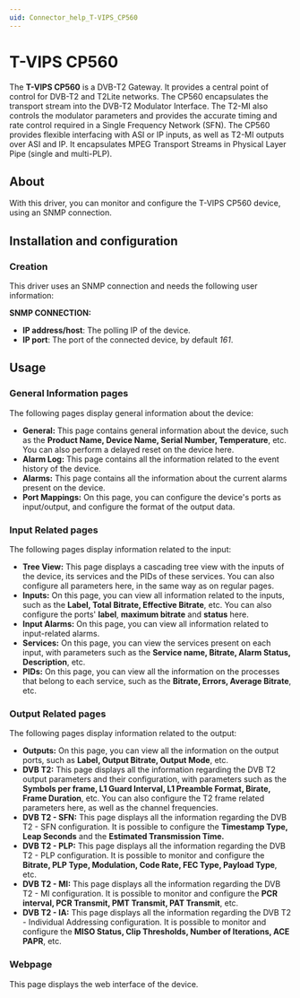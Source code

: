 ```yaml
---
uid: Connector_help_T-VIPS_CP560
---
```


# T-VIPS CP560

The **T-VIPS CP560** is a DVB-T2 Gateway. It provides a central point of control for DVB-T2 and T2Lite networks. The CP560 encapsulates the transport stream into the DVB-T2 Modulator Interface. The T2-MI also controls the modulator parameters and provides the accurate timing and rate control required in a Single Frequency Network (SFN). The CP560 provides flexible interfacing with ASI or IP inputs, as well as T2-MI outputs over ASI and IP. It encapsulates MPEG Transport Streams in Physical Layer Pipe (single and multi-PLP).

## About

With this driver, you can monitor and configure the T-VIPS CP560 device, using an SNMP connection.

## Installation and configuration

### Creation

This driver uses an SNMP connection and needs the following user information:

**SNMP CONNECTION:**

- **IP address/host**: The polling IP of the device.
- **IP port**: The port of the connected device, by default *161*.

## Usage

### General Information pages

The following pages display general information about the device:

- **General:** This page contains general information about the device, such as the **Product Name, Device Name, Serial Number, Temperature**, etc. You can also perform a delayed reset on the device here.
- **Alarm Log:** This page contains all the information related to the event history of the device.
- **Alarms:** This page contains all the information about the current alarms present on the device.
- **Port Mappings:** On this page, you can configure the device's ports as input/output, and configure the format of the output data.

### Input Related pages

The following pages display information related to the input:

- **Tree View:** This page displays a cascading tree view with the inputs of the device, its services and the PIDs of these services. You can also configure all parameters here, in the same way as on regular pages.
- **Inputs:** On this page, you can view all information related to the inputs, such as the **Label, Total Bitrate, Effective Bitrate**, etc. You can also configure the ports' **label**, **maximum bitrate** and **status** here.
- **Input Alarms:** On this page, you can view all information related to input-related alarms.
- **Services:** On this page, you can view the services present on each input, with parameters such as the **Service name, Bitrate, Alarm Status, Description**, etc.
- **PIDs:** On this page, you can view all the information on the processes that belong to each service, such as the **Bitrate, Errors, Average Bitrate**, etc.

### Output Related pages

The following pages display information related to the output:

- **Outputs:** On this page, you can view all the information on the output ports, such as **Label, Output Bitrate, Output Mode**, etc.
- **DVB T2:** This page displays all the information regarding the DVB T2 output parameters and their configuration, with parameters such as the **Symbols per frame, L1 Guard Interval, L1 Preamble Format, Birate, Frame Duration**, etc. You can also configure the T2 frame related parameters here, as well as the channel frequencies.
- **DVB T2 - SFN:** This page displays all the information regarding the DVB T2 - SFN configuration. It is possible to configure the **Timestamp Type, Leap Seconds** and the **Estimated Transmission Time.**
- **DVB T2 - PLP:** This page displays all the information regarding the DVB T2 - PLP configuration. It is possible to monitor and configure the **Bitrate, PLP Type, Modulation, Code Rate, FEC Type, Payload Type**, etc.
- **DVB T2 - MI:** This page displays all the information regarding the DVB T2 - MI configuration. It is possible to monitor and configure the **PCR interval, PCR Transmit, PMT Transmit, PAT Transmit**, etc.
- **DVB T2 - IA:** This page displays all the information regarding the DVB T2 - Individual Addressing configuration. It is possible to monitor and configure the **MISO Status, Clip Thresholds, Number of Iterations, ACE PAPR**, etc.

### Webpage

This page displays the web interface of the device.
